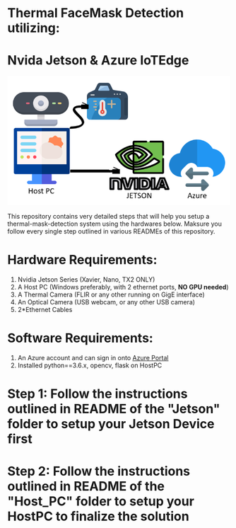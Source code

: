 # Thermal FaceMask Detection utilizing:
# Nvida Jetson & Azure IoTEdge
![Overall Schematic](/Overall_Schematic.png)

This repository contains very detailed steps that will help you setup a thermal-mask-detection system using the hardwares below.
Maksure you follow every single step outlined in various READMEs of this repository.

# Hardware Requirements:
1. Nvidia Jetson Series (Xavier, Nano, TX2 ONLY)
2. A Host PC (Windows preferably, with 2 ethernet ports, **NO GPU needed**)
3. A Thermal Camera (FLIR or any other running on GigE interface)
4. An Optical Camera (USB webcam, or any other USB camera)
5. 2*Ethernet Cables

# Software Requirements:
1. An Azure account and can sign in onto [Azure Portal](https://portal.azure.com)
2. Installed python==3.6.x, opencv, flask on HostPC

# Step 1: Follow the instructions outlined in README of the "Jetson" folder to setup your Jetson Device first
# Step 2: Follow the instructions outlined in README of the "Host_PC" folder to setup your HostPC to finalize the solution

